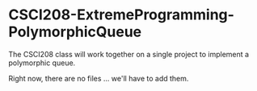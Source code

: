 # CSCI208-ExtremeProgramming-PolymorphicQueue
The CSCI208 class will work together on a single project to implement a polymorphic queue.

Right now, there are no files ... we'll have to add them.

